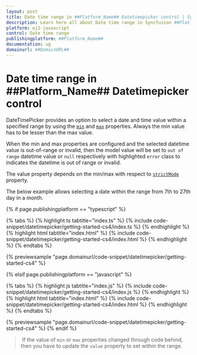 ```yaml
---
layout: post
title: Date time range in ##Platform_Name## Datetimepicker control | Syncfusion
description: Learn here all about Date time range in Syncfusion ##Platform_Name## Datetimepicker control of Syncfusion Essential JS 2 and more.
platform: ej2-javascript
control: Date time range 
publishingplatform: ##Platform_Name##
documentation: ug
domainurl: ##DomainURL##
---
```


# Date time range in ##Platform_Name## Datetimepicker control

DateTimePicker provides an option to select a date and time value within a specified range by using the [`min`](../api/datetimepicker#min)
and [`max`](../api/datetimepicker#max) properties. Always the min value has to be lesser than the max value.

When the min and max properties are configured and the selected datetime value is out-of-range or invalid, then the model value will be set to `out of range` datetime value or `null` respectively with highlighted `error` class to indicates the datetime is out of range or invalid.

The value property depends on the min/max with respect to [`strictMode`](../strict-mode/) property.

The below example allows selecting a date within the range from 7th to 27th day in a month.

{% if page.publishingplatform == "typescript" %}

 {% tabs %}
{% highlight ts tabtitle="index.ts" %}
{% include code-snippet/datetimepicker/getting-started-cs4/index.ts %}
{% endhighlight %}
{% highlight html tabtitle="index.html" %}
{% include code-snippet/datetimepicker/getting-started-cs4/index.html %}
{% endhighlight %}
{% endtabs %}
        
{% previewsample "page.domainurl/code-snippet/datetimepicker/getting-started-cs4" %}

{% elsif page.publishingplatform == "javascript" %}

{% tabs %}
{% highlight js tabtitle="index.js" %}
{% include code-snippet/datetimepicker/getting-started-cs4/index.js %}
{% endhighlight %}
{% highlight html tabtitle="index.html" %}
{% include code-snippet/datetimepicker/getting-started-cs4/index.html %}
{% endhighlight %}
{% endtabs %}

{% previewsample "page.domainurl/code-snippet/datetimepicker/getting-started-cs4" %}
{% endif %}

> If the value of `min` or `max` properties changed through code behind, then you have to update the `value` property to set within the range.